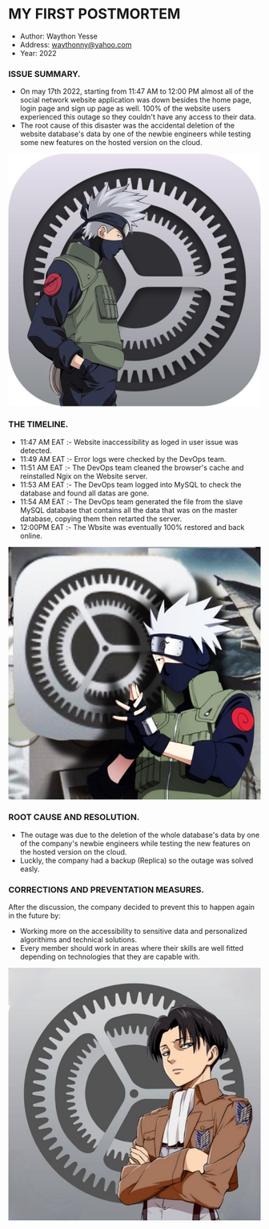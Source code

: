 # MY FIRST POSTMORTEM
 * Author: Waython Yesse
 * Address: waythonny@yahoo.com
 * Year: 2022

### ISSUE SUMMARY.
 * On may 17th 2022, starting from 11:47 AM to 12:00 PM almost all of the social network website application was down besides the home page, login page and sign up page as well. 100% of the website users experienced this outage so they couldn't have any access to their data.
 * The root cause of this disaster was the accidental deletion of the website database's data by one of the newbie engineers while testing some new features on the hosted version on the cloud.
 
 ![The outage](https://github.com/YesseJr/my_images/blob/44f8d68fc57ee80f3279f335d5b4c08a46963c76/1.jpg)

### THE TIMELINE.
 * 11:47 AM EAT :- Website inaccessibility as loged in user issue was detected.
 * 11:49 AM EAT :- Error logs were checked by the DevOps team.
 * 11:51 AM EAT :- The DevOps team cleaned the browser's cache and reinstalled Ngix on the Website server.
 * 11:53 AM EAT :- The DevOps team logged into MySQL to check the database and found all datas are gone.
 * 11:54 AM EAT :- The DevOps team generated the file from the slave MySQL database that contains all the data that was on the master database, copying them then retarted the server.
 * 12:00PM EAT :- The Wbsite was eventually 100% restored and back online.

 ![The restoration](https://github.com/YesseJr/my_images/blob/44f8d68fc57ee80f3279f335d5b4c08a46963c76/2.jpg)

 ### ROOT CAUSE AND RESOLUTION.
 * The outage was due to the deletion of the whole database's data by one of the company's newbie engineers while testing the new features on the hosted version on the cloud.
 * Luckly, the company had a backup (Replica) so the outage was solved easly.

### CORRECTIONS AND PREVENTATION MEASURES.
After the discussion, the company decided to prevent this to happen again in the future by:
 * Working more on the accessibility to sensitive data and personalized algorithims and technical solutions.
 * Every member should work in areas where their skills are well fitted depending on technologies that they are capable with. 

![The Preventation](https://github.com/YesseJr/my_images/blob/44f8d68fc57ee80f3279f335d5b4c08a46963c76/3.jpg)
